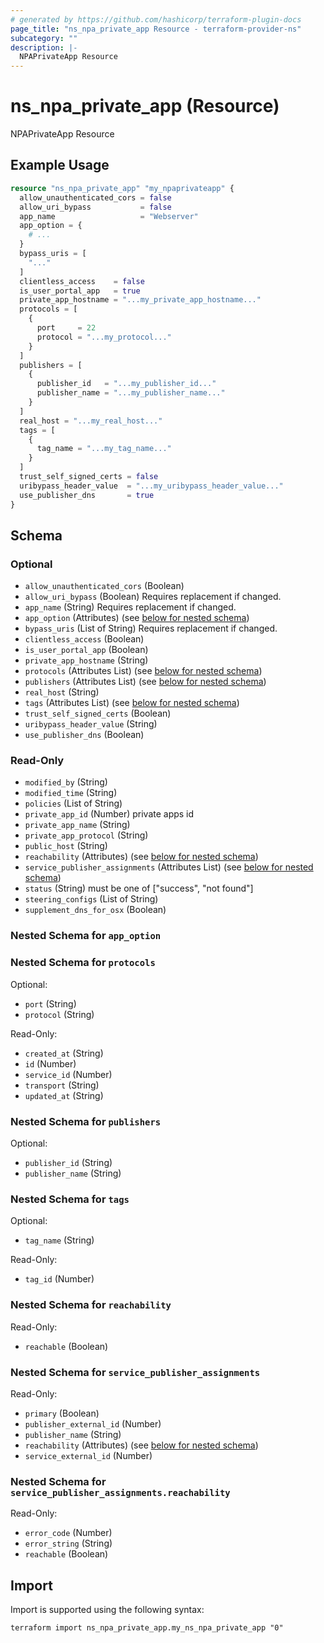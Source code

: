 ```yaml
---
# generated by https://github.com/hashicorp/terraform-plugin-docs
page_title: "ns_npa_private_app Resource - terraform-provider-ns"
subcategory: ""
description: |-
  NPAPrivateApp Resource
---
```


# ns_npa_private_app (Resource)

NPAPrivateApp Resource

## Example Usage

```terraform
resource "ns_npa_private_app" "my_npaprivateapp" {
  allow_unauthenticated_cors = false
  allow_uri_bypass           = false
  app_name                   = "Webserver"
  app_option = {
    # ...
  }
  bypass_uris = [
    "..."
  ]
  clientless_access    = false
  is_user_portal_app   = true
  private_app_hostname = "...my_private_app_hostname..."
  protocols = [
    {
      port     = 22
      protocol = "...my_protocol..."
    }
  ]
  publishers = [
    {
      publisher_id   = "...my_publisher_id..."
      publisher_name = "...my_publisher_name..."
    }
  ]
  real_host = "...my_real_host..."
  tags = [
    {
      tag_name = "...my_tag_name..."
    }
  ]
  trust_self_signed_certs = false
  uribypass_header_value  = "...my_uribypass_header_value..."
  use_publisher_dns       = true
}
```

<!-- schema generated by tfplugindocs -->
## Schema

### Optional

- `allow_unauthenticated_cors` (Boolean)
- `allow_uri_bypass` (Boolean) Requires replacement if changed.
- `app_name` (String) Requires replacement if changed.
- `app_option` (Attributes) (see [below for nested schema](#nestedatt--app_option))
- `bypass_uris` (List of String) Requires replacement if changed.
- `clientless_access` (Boolean)
- `is_user_portal_app` (Boolean)
- `private_app_hostname` (String)
- `protocols` (Attributes List) (see [below for nested schema](#nestedatt--protocols))
- `publishers` (Attributes List) (see [below for nested schema](#nestedatt--publishers))
- `real_host` (String)
- `tags` (Attributes List) (see [below for nested schema](#nestedatt--tags))
- `trust_self_signed_certs` (Boolean)
- `uribypass_header_value` (String)
- `use_publisher_dns` (Boolean)

### Read-Only

- `modified_by` (String)
- `modified_time` (String)
- `policies` (List of String)
- `private_app_id` (Number) private apps id
- `private_app_name` (String)
- `private_app_protocol` (String)
- `public_host` (String)
- `reachability` (Attributes) (see [below for nested schema](#nestedatt--reachability))
- `service_publisher_assignments` (Attributes List) (see [below for nested schema](#nestedatt--service_publisher_assignments))
- `status` (String) must be one of ["success", "not found"]
- `steering_configs` (List of String)
- `supplement_dns_for_osx` (Boolean)

<a id="nestedatt--app_option"></a>
### Nested Schema for `app_option`


<a id="nestedatt--protocols"></a>
### Nested Schema for `protocols`

Optional:

- `port` (String)
- `protocol` (String)

Read-Only:

- `created_at` (String)
- `id` (Number)
- `service_id` (Number)
- `transport` (String)
- `updated_at` (String)


<a id="nestedatt--publishers"></a>
### Nested Schema for `publishers`

Optional:

- `publisher_id` (String)
- `publisher_name` (String)


<a id="nestedatt--tags"></a>
### Nested Schema for `tags`

Optional:

- `tag_name` (String)

Read-Only:

- `tag_id` (Number)


<a id="nestedatt--reachability"></a>
### Nested Schema for `reachability`

Read-Only:

- `reachable` (Boolean)


<a id="nestedatt--service_publisher_assignments"></a>
### Nested Schema for `service_publisher_assignments`

Read-Only:

- `primary` (Boolean)
- `publisher_external_id` (Number)
- `publisher_name` (String)
- `reachability` (Attributes) (see [below for nested schema](#nestedatt--service_publisher_assignments--reachability))
- `service_external_id` (Number)

<a id="nestedatt--service_publisher_assignments--reachability"></a>
### Nested Schema for `service_publisher_assignments.reachability`

Read-Only:

- `error_code` (Number)
- `error_string` (String)
- `reachable` (Boolean)

## Import

Import is supported using the following syntax:

```shell
terraform import ns_npa_private_app.my_ns_npa_private_app "0"
```
